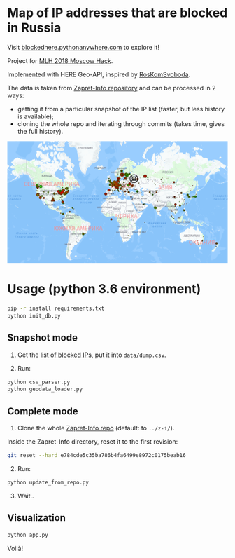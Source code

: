 # Map of IP addresses that are blocked in Russia

Visit [blockedhere.pythonanywhere.com](http://blockedhere.pythonanywhere.com/) to explore it!

Project for [MLH 2018 Moscow Hack](hack.moscow).

Implemented with HERE Geo-API, inspired by [RosKomSvoboda](rublacklist.net).

The data is taken from [Zapret-Info repository](https://github.com/zapret-info/z-i) and can be processed in 2 ways: 
* getting it from a particular snapshot of the IP list (faster, but less history is available);
* cloning the whole repo and iterating through commits (takes time, gives the full history).

<img src="./static/img/map_screen.png">

# Usage (python 3.6 environment)

```bash
pip -r install requirements.txt
python init_db.py
```

## Snapshot mode
1. Get the [list of blocked IPs](https://github.com/zapret-info/z-i/blob/master/dump.csv), put it into ```data/dump.csv```.

2. Run:
```bash
python csv_parser.py
python geodata_loader.py
```

## Complete mode

1. Clone the whole [Zapret-Info repo](https://github.com/zapret-info/z-i) (default: to ```../z-i/```).

Inside the Zapret-Info directory, reset it to the first revision:
```bash
git reset --hard e784cde5c35ba786b4fa6499e8972c0175beab16
```

2. Run:
```bash
python update_from_repo.py
```

3. Wait..

## Visualization

```bash
python app.py
```

Voilà!
